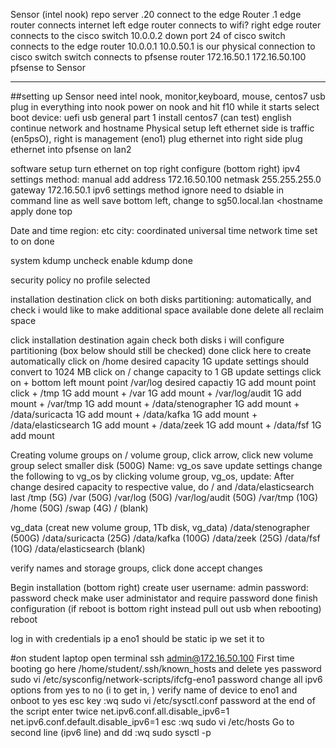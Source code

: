 Sensor (intel nook)
repo server .20 connect to the edge Router .1
edge router connects internet left
edge router connects to wifi? right
edge router connects to the cisco switch 10.0.0.2 down
port 24 of cisco switch connects to the edge router 10.0.0.1
10.0.50.1 is our physical connection to cisco switch
switch connects to pfsense router 172.16.50.1
172.16.50.100 pfsense to Sensor

---

##setting up Sensor
need intel nook, monitor,keyboard, mouse, centos7 usb
plug in everything into nook
power on nook and hit f10 while it starts
select boot device: uefi usb general part 1
install centos7 (can test)
english continue
network and hostname
Physical setup
  left ethernet side is traffic (en5psO), right is management (eno1)
  plug ethernet into right side
  plug ethernet into pfsense on lan2

software setup
  turn ethernet on top right
  configure (bottom right)
  ipv4 settings
  method: manual
  add
  address 172.16.50.100
  netmask 255.255.255.0
  gateway 172.16.50.1
    ipv6 settings
    method ignore
    need to dsiable in command line as well
  save
  bottom left, change to sg50.local.lan    <hostname
  apply
  done top

Date and time
  region: etc
  city: coordinated universal time
  network time set to on
  done

system
  kdump
  uncheck enable kdump
  done

  security policy no profile selected

  installation destination
  click on both disks
  partitioning: automatically, and check i would like to make additional space available
  done
  delete all
  reclaim space

  click installation destination again
  check both disks
  i will configure partitioning
  (box below should still be checked)
  done
  click here to create automatically
  click on /home
  desired capacity 1G
  update settings
  should convert to 1024 MB
  click on /
  change capacity to 1 GB
  update settings
  click on + bottom left
  mount point /var/log
  desired capactiy 1G
  add mount point
  click +
  /tmp
  1G
  add mount
  +
  /var
  1G
  add mount
  +
  /var/log/audit
  1G
  add mount
  +
  /var/tmp
  1G
  add mount
  +
  /data/stenographer
  1G
  add mount
  +
  /data/suricacta
  1G
  add mount
  +
  /data/kafka
  1G
  add mount
  +
  /data/elasticsearch
  1G
  add mount
  +
  /data/zeek
  1G
  add mount
  +
  /data/fsf
  1G
  add mount

Creating volume groups
  on /
  volume group, click arrow, click new volume group
  select smaller disk (500G)
  Name: vg_os
  save
  update settings
  change the following to vg_os by clicking volume group, vg_os, update:
  After change desired capacity to respective value, do / and /data/elasticsearch last
    /tmp                    (5G)
    /var                    (50G)
    /var/log                (50G)
    /var/log/audit          (50G)
    /var/tmp                (10G)
    /home                   (50G)
    /swap                   (4G)
    /                       (blank)

  vg_data (creat new volume group, 1Tb disk, vg_data)
    /data/stenographer      (500G)
    /data/suricacta         (25G)
    /data/kafka             (100G)
    /data/zeek              (25G)
    /data/fsf               (10G)
    /data/elasticsearch     (blank)

  verify names and storage groups, click done
  accept changes

Begin installation (bottom right)
  create user
  username: admin
  password: password
  check make user administator and require password
  done
  finish configuration
  (if reboot is bottom right instead pull out usb when rebooting)
  reboot

log in with credentials
ip a
  eno1 should be static ip we set it to

#on student laptop
  open terminal
  ssh admin@172.16.50.100
      First time booting go here /home/student/.ssh/known_hosts and delete
  yes
  password
  sudo vi /etc/sysconfig/network-scripts/ifcfg-eno1
  password
    change all ipv6 options from yes to no (i to get in, )
    verify name of device to eno1 and onboot to yes
    esc key
    :wq
  sudo vi /etc/sysctl.conf
  password
    at the end of the script enter twice
    net.ipv6.conf.all.disable_ipv6=1
    net.ipv6.conf.default.disable_ipv6=1
    esc
    :wq
  sudo vi /etc/hosts
    Go to second line (ipv6 line) and dd
    :wq
  sudo sysctl -p
